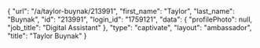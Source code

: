 {
    "url": "\/a\/taylor-buynak\/213991",
    "first_name": "Taylor",
    "last_name": "Buynak",
    "id": "213991",
    "login_id": "1759121",
    "data": {
        "profilePhoto": null,
        "job_title": "Digital Assistant"
    },
    "type": "captivate",
    "layout": "ambassador",
    "title": "Taylor Buynak"
}